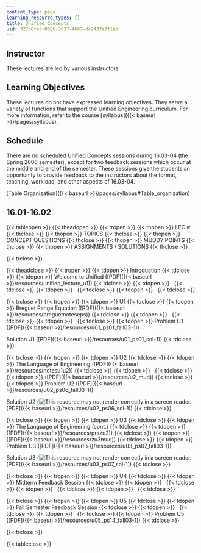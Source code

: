 ```yaml
---
content_type: page
learning_resource_types: []
title: Unified Concepts
uid: 327c8fbc-0586-3637-4667-dc2437a7f1eb
---
```


Instructor
----------

These lectures are led by various instructors.

Learning Objectives
-------------------

These lectures do not have expressed learning objectives. They serve a variety of functions that support the Unified Engineering curriculum. For more information, refer to the course [syllabus]({{< baseurl >}}/pages/syllabus).

Schedule
--------

There are no scheduled Unified Concepts sessions during 16.03-04 (the Spring 2006 semester), except for two feedback sessions which occur at the middle and end of the semester. These sessions give the students an opportunity to provide feedback to the instructors about the format, teaching, workload, and other aspects of 16.03-04.

[Table Organization]({{< baseurl >}}/pages/syllabus#Table_organization)

16.01-16.02
-----------

{{< tableopen >}}
{{< theadopen >}}
{{< tropen >}}
{{< thopen >}}
LEC #
{{< thclose >}}
{{< thopen >}}
TOPICS
{{< thclose >}}
{{< thopen >}}
CONCEPT QUESTIONS
{{< thclose >}}
{{< thopen >}}
MUDDY POINTS
{{< thclose >}}
{{< thopen >}}
ASSIGNMENTS / SOLUTIONS
{{< thclose >}}

{{< trclose >}}

{{< theadclose >}}
{{< tropen >}}
{{< tdopen >}}
Introduction
{{< tdclose >}}
{{< tdopen >}}
Welcome to Unified ([PDF]({{< baseurl >}}/resources/unified_lecture_u1))
{{< tdclose >}}
{{< tdopen >}}
 
{{< tdclose >}}
{{< tdopen >}}
 
{{< tdclose >}}
{{< tdopen >}}
 
{{< tdclose >}}

{{< trclose >}}
{{< tropen >}}
{{< tdopen >}}
U1
{{< tdclose >}}
{{< tdopen >}}
Breguet Range Equation ([PDF]({{< baseurl >}}/resources/breguetnoteseps))
{{< tdclose >}}
{{< tdopen >}}
 
{{< tdclose >}}
{{< tdopen >}}
 
{{< tdclose >}}
{{< tdopen >}}
Problem U1 ([PDF]({{< baseurl >}}/resources/u01_ps01_fall03-1))  
  
Solution U1 ([PDF]({{< baseurl >}}/resources/u01_ps01_sol-1))
{{< tdclose >}}

{{< trclose >}}
{{< tropen >}}
{{< tdopen >}}
U2
{{< tdclose >}}
{{< tdopen >}}
The Language of Engineering ([PDF]({{< baseurl >}}/resources/notesu1u2))
{{< tdclose >}}
{{< tdopen >}}
 
{{< tdclose >}}
{{< tdopen >}}
([PDF]({{< baseurl >}}/resources/u2_mud))
{{< tdclose >}}
{{< tdopen >}}
Problem U2 ([PDF]({{< baseurl >}}/resources/u02_ps06_fall03-1))  
  
Solution U2 (![This resource may not render correctly in a screen reader.](/images/inacessible.gif)[PDF]({{< baseurl >}}/resources/u02_ps06_sol-1))
{{< tdclose >}}

{{< trclose >}}
{{< tropen >}}
{{< tdopen >}}
U3
{{< tdclose >}}
{{< tdopen >}}
The Language of Engineering (cont.)
{{< tdclose >}}
{{< tdopen >}}
([PDF]({{< baseurl >}}/resources/prszu2))
{{< tdclose >}}
{{< tdopen >}}
([PDF]({{< baseurl >}}/resources/zu3mud))
{{< tdclose >}}
{{< tdopen >}}
Problem U3 ([PDF]({{< baseurl >}}/resources/u03_ps07_fall03-1))  
  
Solution U3 (![This resource may not render correctly in a screen reader.](/images/inacessible.gif)[PDF]({{< baseurl >}}/resources/u03_ps07_sol-1))
{{< tdclose >}}

{{< trclose >}}
{{< tropen >}}
{{< tdopen >}}
U4
{{< tdclose >}}
{{< tdopen >}}
Midterm Feedback Session
{{< tdclose >}}
{{< tdopen >}}
 
{{< tdclose >}}
{{< tdopen >}}
 
{{< tdclose >}}
{{< tdopen >}}
 
{{< tdclose >}}

{{< trclose >}}
{{< tropen >}}
{{< tdopen >}}
U5
{{< tdclose >}}
{{< tdopen >}}
Fall Semester Feedback Session
{{< tdclose >}}
{{< tdopen >}}
 
{{< tdclose >}}
{{< tdopen >}}
 
{{< tdclose >}}
{{< tdopen >}}
Problem U5 ([PDF]({{< baseurl >}}/resources/u05_ps14_fall03-1))
{{< tdclose >}}

{{< trclose >}}

{{< tableclose >}}